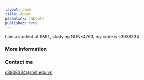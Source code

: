 ```yaml
---
layout: page
title: About
permalink: /about/
published: true
---
```


I am a student of RMIT, studying NONE4763, my code is s3938334

### More Information


### Contact me

[s3938334@rmit.edu.vn](mailto:s3938334@rmit.edu.vn)
